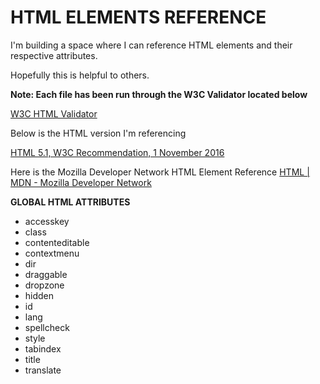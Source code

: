 # HTML ELEMENTS REFERENCE

I'm building a space where I can reference HTML elements and their respective attributes.

Hopefully this is helpful to others.

**Note: Each file has been run through the W3C Validator located below**

[W3C HTML Validator](https://validator.w3.org/)

Below is the HTML version I'm referencing

[HTML 5.1, W3C Recommendation, 1 November 2016](https://www.w3.org/TR/html51/semantics.html#semantics)

Here is the Mozilla Developer Network HTML Element Reference
[HTML | MDN - Mozilla Developer Network](https://developer.mozilla.org/en-US/docs/Web/HTML/Element)

**GLOBAL HTML ATTRIBUTES**

* accesskey
* class
* contenteditable
* contextmenu
* dir
* draggable
* dropzone
* hidden
* id
* lang
* spellcheck
* style
* tabindex
* title
* translate
